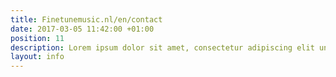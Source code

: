 ```yaml
---
title: Finetunemusic.nl/en/contact
date: 2017-03-05 11:42:00 +01:00
position: 11
description: Lorem ipsum dolor sit amet, consectetur adipiscing elit unde omnis.
layout: info
---
```


